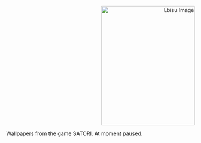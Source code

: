 <p align="right">
  <img src="https://i.ibb.co/n3J53Lc/ebisu-7-com-cores-manual.png" width="250px" height="320px" title="Ebisu Picture - Seven Luck Gods" alt="Ebisu Image"> 
</p>  Wallpapers from the game SATORI. At moment paused.
